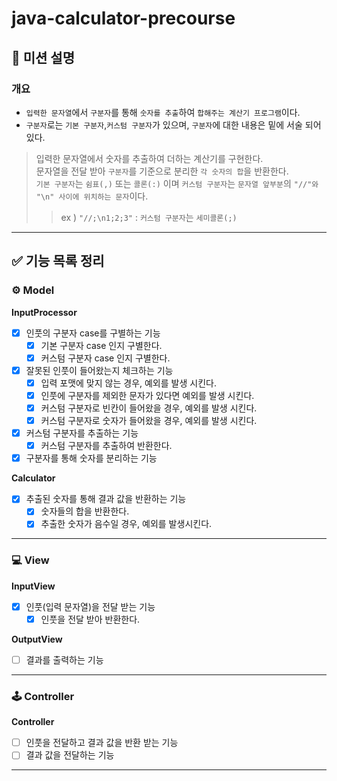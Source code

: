 # java-calculator-precourse

## 🚀 미션 설명

### 개요

- `입력한 문자열`에서 `구분자`를 통해 `숫자를 추출`하여
  `합해주는 계산기 프로그램`이다.
- `구분자`로는 `기본 구분자`,`커스텀 구분자`가 있으며, `구분자`에 대한 내용은
  밑에 서술 되어있다.

> 입력한 문자열에서 숫자를 추출하여 더하는 계산기를 구현한다.  
> 문자열을 전달 받아 `구분자`를 기준으로 분리한 `각 숫자의 합`을 반환한다.  
> `기본 구분자`는 `쉼표(,)` 또는 `콜론(:)` 이며 `커스텀 구분자`는 `문자열 앞부분`의
> `"//"와 "\n" 사이에 위치하는 문자`이다.
>> ex ) `"//;\n1;2;3"` : `커스텀 구분자`는 `세미콜론(;)`
---

## ✅ 기능 목록 정리

### **⚙️ Model**

**InputProcessor**

- [x]  인풋의 구분자 case를 구별하는 기능
    - [x]  기본 구분자 case 인지 구별한다.
    - [x]  커스텀 구분자 case 인지 구별한다.
- [x]  잘못된 인풋이 들어왔는지 체크하는 기능
    - [x]  입력 포맷에 맞지 않는 경우, 예외를 발생 시킨다.
    - [x]  인풋에 구분자를 제외한 문자가 있다면 예외를 발생 시킨다.
    - [x]  커스텀 구분자로 빈칸이 들어왔을 경우, 예외를 발생 시킨다.
    - [x]  커스텀 구분자로 숫자가 들어왔을 경우, 예외를 발생 시킨다.
- [x]  커스텀 구분자를 추출하는 기능
    - [x]  커스텀 구분자를 추출하여 반환한다.
- [x]  구분자를 통해 숫자를 분리하는 기능

**Calculator**

- [x]  추출된 숫자를 통해 결과 값을 반환하는 기능
    - [x]  숫자들의 합을 반환한다.
    - [x]  추출한 숫자가 음수일 경우, 예외를 발생시킨다.

---

### **💻 View**

**InputView**

- [x]  인풋(입력 문자열)을 전달 받는 기능
    - [x] 인풋을 전달 받아 반환한다.

**OutputView**

- [ ]  결과를 출력하는 기능

---

### **🕹️ Controller**

**Controller**

- [ ]  인풋을 전달하고 결과 값을 반환 받는 기능
- [ ]  결과 값을 전달하는 기능

---